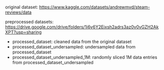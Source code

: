 original dataset: https://www.kaggle.com/datasets/andrewmvd/steam-reviews/data

preprocessed datasets: https://drive.google.com/drive/folders/1i6v6Y2Eixsh2adrs3az0v0vGZH2AkXPT?usp=sharing

- processed_dataset: cleaned data from the original dataset
- processed_dataset_undersampled: undersampled data from processed_dataset
- processed_dataset_undersampled_1M: randomly sliced 1M data entries from processed_dataset_undersampled
